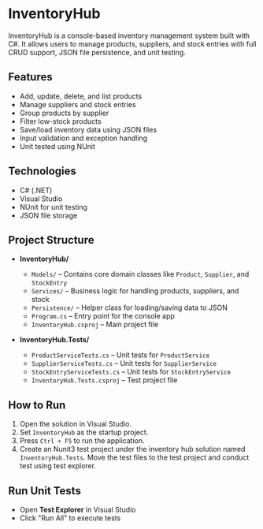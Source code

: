 # InventoryHub

InventoryHub is a console-based inventory management system built with C#. It allows users to manage products, suppliers, and stock entries with full CRUD support, JSON file persistence, and unit testing.

## Features

- Add, update, delete, and list products
- Manage suppliers and stock entries
- Group products by supplier
- Filter low-stock products
- Save/load inventory data using JSON files
- Input validation and exception handling
- Unit tested using NUnit

## Technologies

- C# (.NET)
- Visual Studio
- NUnit for unit testing
- JSON file storage

## Project Structure

- **InventoryHub/**
  - `Models/` – Contains core domain classes like `Product`, `Supplier`, and `StockEntry`
  - `Services/` – Business logic for handling products, suppliers, and stock
  - `Persistence/` – Helper class for loading/saving data to JSON
  - `Program.cs` – Entry point for the console app
  - `InventoryHub.csproj` – Main project file

- **InventoryHub.Tests/**
  - `ProductServiceTests.cs` – Unit tests for `ProductService`
  - `SupplierServiceTests.cs` – Unit tests for `SupplierService`
  - `StockEntryServiceTests.cs` – Unit tests for `StockEntryService`
  - `InventoryHub.Tests.csproj` – Test project file

## How to Run

1. Open the solution in Visual Studio.
2. Set `InventoryHub` as the startup project.
3. Press `Ctrl + F5` to run the application.
4. Create an Nunit3 test project under the inventory hub solution named `InventoryHub.Tests`. Move the test files to the test project and conduct test using test explorer.

## Run Unit Tests

- Open **Test Explorer** in Visual Studio
- Click "Run All" to execute tests


